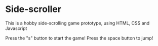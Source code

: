 # Side-scroller
This is a hobby side-scrolling game prototype, using HTML, CSS and Javascript

Press the "s" button to start the game!
Press the space button to jump!
